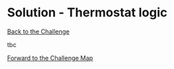 # Solution - Thermostat logic

[Back to the Challenge](../6_interface.md)

tbc

[Forward to the Challenge Map](../0_challenge_map.md)
